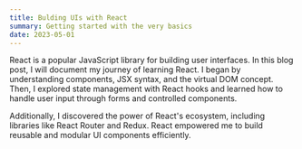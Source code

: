 ```yaml
---
title: Bulding UIs with React
summary: Getting started with the very basics
date: 2023-05-01
---
```


React is a popular JavaScript library for building user interfaces. In this blog post, I will document my journey of learning React. I began by understanding components, JSX syntax, and the virtual DOM concept. Then, I explored state management with React hooks and learned how to handle user input through forms and controlled components.

Additionally, I discovered the power of React's ecosystem, including libraries like React Router and Redux. React empowered me to build reusable and modular UI components efficiently.
